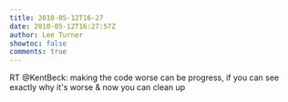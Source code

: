```yaml
---
title: 2010-05-12T16-27
date: 2010-05-12T16:27:57Z
author: Lee Turner
showtoc: false
comments: true
---
```


RT @KentBeck: making the code worse can be progress, if you can see exactly why it's worse & now you can clean up


